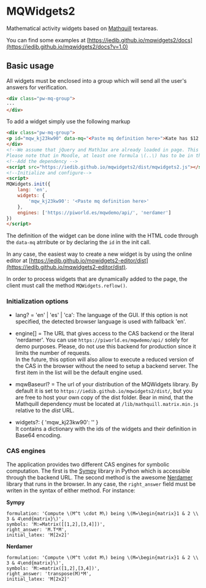 # MQWidgets2

Mathematical activity widgets based on [Mathquill](http://mathquill.com/) textareas.

You can find some examples at [https://iedib.github.io/mqwidgets2/docs](https://iedib.github.io/mqwidgets2/docs?v=1.0)

## Basic usage

All widgets must be enclosed into a group which will send all the user's answers for verification.

```html
<div class="pw-mq-group">
···
</div>
```

To add a widget simply use the following markup

```html
<div class="pw-mq-group">
<p id="mqw_kj23kw90" data-mq="<Paste mq definition here>">Kate has $12 and gave $7 to his brother. How many dollars has Kate now?</p>
</div>
<!--We assume that jQuery and MathJax are already loaded in page. This is usually the case in Moodle. 
Please note that in Moodle, at least one formula \(..\) has to be in the document in order to have MathJax active.-->
<!--Add the dependency -->
<script src="https://iedib.github.io/mqwidgets2/dist/mqwidgets2.js"></script>
<!--Initialize and configure-->
<script>
MQWidgets.init({
    lang: 'en',
    widgets: {
        'mqw_kj23kw90': '<Paste mq definition here>'
    },
    engines: ['https://piworld.es/mqwdemo/api/', 'nerdamer']
})
</script>
```

The definition of the widget can be done inline with the HTML code through the ```data-mq``` atrribute or by declaring the ```id``` in the init call.
 
 In any case, the easiest way to create a new widget is by using the online editor at [https://iedib.github.io/mqwidgets2-editor/dist](https://iedib.github.io/mqwidgets2-editor/dist).

In order to process widgets that are dynamically added to the page, the client must call the method
```MQWidgets.reflow()```.

### Initialization options

- lang? = 'en' | 'es' | 'ca': The language of the GUI. If this option is not specified, the detected browser language is used with fallback 'en'.

- engine[] = The URL that gives access to the CAS backend or the literal 'nerdamer'. You can use ```https://piworld.es/mqwdemo/api/``` solely for demo purposes. Please, do not use this backend for production since it limits the number of requests.  
In the future, this option will also allow to execute a reduced version of the CAS in the browser without the need to setup a backend server. The first item in the list will be the default engine used.

- mqwBaseurl? = The url of your distribution of the MQWidgets library. By default it is set to ```https://iedib.github.io/mqwidgets2/dist/```, but you are free to host your own copy of the dist folder. Bear in mind, that the Mathquill dependency must be located at ```/lib/mathquill.matrix.min.js``` relative to the *dist* URL.

- widgets?: {
        'mqw_kj23kw90': '<Paste mq definition here>'
}  
It contains a dictionary with the ids of the widgets and their definition in Base64 encoding. 

### CAS engines

The application provides two different CAS engines for symbolic computation. The first is the [Sympy](https://docs.sympy.org/latest/index.html) library in Python which is accessible through the backend URL. The second method is the awesome [Nerdamer](https://nerdamer.com/documentation.html) library that runs in the browser. In any case, the ```right_answer``` field must be writen in the syntax of either method. For instance:

**Sympy**

```
formulation: 'Compute \(M^t \cdot M\) being \(M=\begin{matrix}1 & 2 \\ 3 & 4\end{matrix}\)',
symbols: 'M:=Matrix([[1,2],[3,4]])',
right_answer: 'M.T*M',
initial_latex: 'M[2x2]'
```

**Nerdamer**

```
formulation: 'Compute \(M^t \cdot M\) being \(M=\begin{matrix}1 & 2 \\ 3 & 4\end{matrix}\)',
symbols: 'M:=matrix([1,2],[3,4])',
right_answer: 'transpose(M)*M',
initial_latex: 'M[2x2]'
```